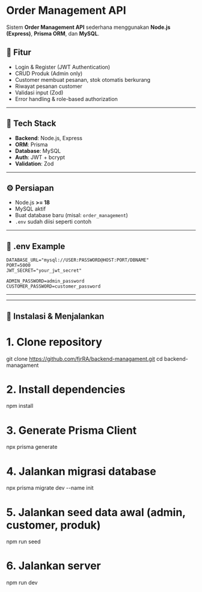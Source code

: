 # Order Management API

Sistem **Order Management API** sederhana menggunakan **Node.js (Express)**, **Prisma ORM**, dan **MySQL**.

## 📌 Fitur
- Login & Register (JWT Authentication)
- CRUD Produk (Admin only)
- Customer membuat pesanan, stok otomatis berkurang
- Riwayat pesanan customer
- Validasi input (Zod)
- Error handling & role-based authorization

---

## 📂 Tech Stack
- **Backend**: Node.js, Express
- **ORM**: Prisma
- **Database**: MySQL
- **Auth**: JWT + bcrypt
- **Validation**: Zod

---

## ⚙️ Persiapan
- Node.js **>= 18**
- MySQL aktif
- Buat database baru (misal: `order_management`)
- `.env` sudah diisi seperti contoh

---

## 📄 .env Example
```env
DATABASE_URL="mysql://USER:PASSWORD@HOST:PORT/DBNAME"
PORT=5000
JWT_SECRET="your_jwt_secret"

ADMIN_PASSWORD=admin_password
CUSTOMER_PASSWORD=customer_password
```
---
---

## 🚀 Instalasi & Menjalankan
# 1. Clone repository
git clone https://github.com/fjrRA/backend-managament.git
cd backend-managament

# 2. Install dependencies
npm install

# 3. Generate Prisma Client
npx prisma generate

# 4. Jalankan migrasi database
npx prisma migrate dev --name init

# 5. Jalankan seed data awal (admin, customer, produk)
npm run seed

# 6. Jalankan server
npm run dev

